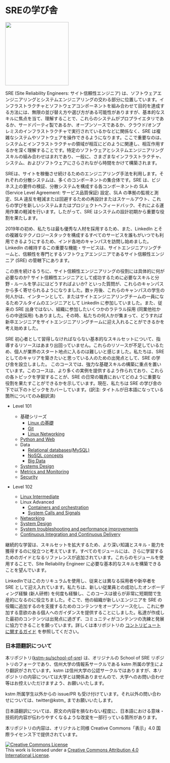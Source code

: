 # SREの学び舎

<img src="img/sos.png" width=200 >

SRE (Site Reliability Engineers: サイト信頼性エンジニア) は、ソフトウェアエンジニアリングとシステムエンジニアリングの交わる部分に位置しています。インフラストラクチャとソフトウェアコンポーネントを組み合わせて目的を達成する方法には、無限の並び替え方や選び方がある可能性がありますが、基本的なスキルに焦点を当て、理解することで、これらのシステムがプロプライエタリであるか、サードパーティ製であるか、オープンソースであるか、クラウド/オンプレミスのインフラストラクチャで実行されているかなどに関係なく、SRE は複雑なシステムやソフトウェアを操作できるようになります。ここで重要なのは、システムとインフラストラクチャの領域が相互にどのように関連し、相互作用するかを深く理解することです。特定のソフトウェアとシステムエンジニアリングスキルの組み合わせはまれであり、一般に、さまざまなインフラストラクチャ、システム、およびソフトウェアにさらされながら時間をかけて構築されます。



SREは、サイトを稼働させ続けるためのエンジニアリング手法を利用します。それぞれの分散システムは、多くのコンポーネントの集合体です。SRE は、ビジネス上の要件の検証、分散システムを構成する各コンポーネントの SLA (Service Level Agreement: サービス品質保証) 設定、SLA の準拠の監視と測定、SLA 違反を軽減または回避するための再設計またはスケールアウト、これらの学びを新しいシステムまたはプロジェクトへフィードバック、それによる運用作業の軽減を行います。したがって、SRE はシステムの設計初期から重要な役割を果たします。

2019年の初め、私たちは最も優秀な人材を採用するため、また、LinkedIn とその複雑なテクノロジースタックを構成するすべてのサービスを誰もがいつでも利用できるようにするため、インド各地のキャンパスを訪問し始めました。LinkedIn の維持するこの重要な機能・サービスは、サイトエンジニアリングチームと、信頼性を専門とするソフトウェアエンジニアであるサイト信頼性エンジニア (SRE) の管轄下にあります。

この旅を続けるうちに、サイト信頼性エンジニアリングの役割には具体的に何が必要なのか? サイト信頼性エンジニアとして成功するために必要なスキルと分野・ルールを学ぶにはどうすればよいか? といった質問が、これらのキャンパスから多く寄せられるようになりました。数ヶ月後、これらのキャンパスの学生の何人かは、インターンとして、またはサイトエンジニアリングチームの一員になるためフルタイムのエンジニアとして LinkedIn に参加していました。また、従来の SRE 出身ではない、組織に参加したいくつかのラテラル採用 (同業他社からの中途採用) もありました。その時、私たちの何人かが集まって、どうすれば新卒エンジニアをサイトエンジニアリングチームに迎え入れることができるかを考え始めました。

SRE 初心者として習得しなければならない基本的なスキルセットについて、指導するリソースはあまり出回っていません。これらのリソースが不足しているため、個人が業界のスタート地点に入るのは難しいと感じました。私たちは、SRE としてのキャリアを築きたいと思っている人のための出発点として、SRE の学び舎を設立しました。
このコースでは、強力な基礎スキルの構築に重点を置いています。このコースは、より多くの実例を提供するよう作られており、これらの各トピックを学習することが、SRE の日常の職責においてどのように重要な役割を果たすことができるかを示しています。現在、私たちは SRE の学び舎の下で以下のトピックをカバーしています。(訳注: タイトルが日本語になっている箇所についてのみ翻訳済)

-   Level 101
    -   基礎シリーズ
        -   [Linux の基礎](https://kstm.shinshu-u.ac.jp/school-of-sre/level101/linux_basics/intro/)
        -   [Git](https://linkedin.github.io/school-of-sre/level101/git/git-basics/)
        -   [Linux Networking](https://linkedin.github.io/school-of-sre/level101/linux_networking/intro/)
    -   [Python and Web](https://linkedin.github.io/school-of-sre/level101/python_web/intro/)
    -   Data
        - [Relational databases(MySQL)](https://linkedin.github.io/school-of-sre/level101/databases_sql/intro/)
        -   [NoSQL concepts](https://linkedin.github.io/school-of-sre/level101/databases_nosql/intro/)
        -   [Big Data](https://linkedin.github.io/school-of-sre/level101/big_data/intro/)
    -   [Systems Design](https://linkedin.github.io/school-of-sre/level101/systems_design/intro/)
    -   [Metrics and Monitoring](https://linkedin.github.io/school-of-sre/level101/metrics_and_monitoring/introduction/)
    -   [Security](https://linkedin.github.io/school-of-sre/level101/security/intro/)

-   Level 102
    -   [Linux Intermediate](https://linkedin.github.io/school-of-sre/level102/linux_intermediate/introduction/)
    -   Linux Advanced
        -   [Containers and orchestration](https://linkedin.github.io/school-of-sre/level102/containerization_and_orchestration/intro/)
        -   [System Calls and Signals](https://linkedin.github.io/school-of-sre/level102/system_calls_and_signals/intro/)
    -   [Networking](https://linkedin.github.io/school-of-sre/level102/networking/introduction/)
    -   [System Design](https://linkedin.github.io/school-of-sre/level102/system_design/intro/)
    -   [System troubleshooting and performance improvements](https://linkedin.github.io/school-of-sre/level102/system_troubleshooting_and_performance/introduction/) 
    -   [Continuous Integration and Continuous Delivery](https://linkedin.github.io/school-of-sre/level102/continuous_integration_and_continuous_delivery/introduction/)

継続的な学習は、スキルセットを拡大するため、より深い知識とスキル・能力を獲得するのに役立つと考えています。すべてのモジュールには、さらに学習するためのガイドとなるリファレンスが追加されています。これらのモジュールを使用することで、Site Reliability Engineer に必要な基本的なスキルを構築できることを望んでいます。

LinkedInではこのカリキュラムを使用し、従来とは異なる採用者や新卒者を SRE として迎え入れています。私たちは、新しい従業員との成功したオンボーディング経験 (新人研修) を何度も経験し、このコースは彼らが非常に短期間で生産的になるのに役立ちました。そこで、他の組織が新しいエンジニアを SRE の役職に追加するのを支援するためのコンテンツをオープンソース化し、これに参加する意欲のある個人へのガイダンスを提供することにしました。私達が作成した最初のコンテンツは出発点に過ぎず、コミュニティがコンテンツの洗練と発展に協力できることを願っています。詳しくは本リポジトリの [コントリビュートに関するガイド](./CONTRIBUTING.md) を参照してください。



### 日本語翻訳について

本リポジトリ([kstm-su/school-of-sre](https://github.com/kstm-su/school-of-sre))  は、オリジナルの School of SRE リポジトリのフォークであり、信州大学の情報系サークルである kstm 所属の学生により翻訳がされています。kstm は信州大学の公認サークルではありますが、本リポジトリの内容については大学とは関係ありませんので、大学へのお問い合わせ等はお控えいただけますよう、お願いいたします。

kstm 所属学生以外からの issue/PR も受け付けています。それ以外の問い合わせについては、twitter@kstm_ までお願いいたします。

日本語翻訳については、原文の内容を損なわない程度に、日本語における意味・技術的内容が伝わりやすくなるような改変を一部行っている箇所があります。

本リポジトリの内容は、オリジナルと同様 Creative Commons「表示」4.0 国際ライセンス下で提供されています。

<a rel="license" href="http://creativecommons.org/licenses/by/4.0/"><img alt="Creative Commons License" style="border-width:0" src="https://i.creativecommons.org/l/by/4.0/88x31.png" /></a><br />This work is licensed under a <a rel="license" href="http://creativecommons.org/licenses/by/4.0/">Creative Commons Attribution 4.0 International License</a>.
